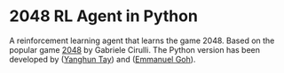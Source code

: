 2048 RL Agent in Python
===========

A reinforcement learning agent that learns the game 2048. Based on the popular game [2048](https://github.com/gabrielecirulli/2048) by Gabriele Cirulli.
The Python version has been developed by ([Yanghun Tay](http://github.com/yangshun)) and ([Emmanuel Goh](http://github.com/emman27)).

